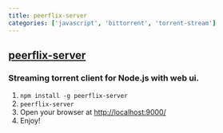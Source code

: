 ```yaml
---
title: peerflix-server
categories: ['javascript', 'bittorrent', 'torrent-stream']
---
```

## [peerflix-server](https://github.com/asapach/peerflix-server)

### Streaming torrent client for Node.js with web ui.


1. `npm install -g peerflix-server`
1. `peerflix-server`
1. Open your browser at [http://localhost:9000/](http://localhost:9000/)
1. Enjoy!

